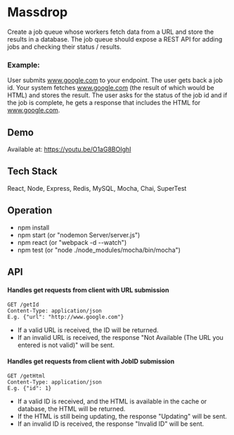 # Massdrop

Create a job queue whose workers fetch data from a URL and store the results in a database. The job queue should expose a REST API for adding jobs and checking their status / results.

### Example:

User submits www.google.com to your endpoint. The user gets back a job id. Your system fetches www.google.com (the result of which would be HTML) and stores the result. The user asks for the status of the job id and if the job is complete, he gets a response that includes the HTML for www.google.com.

## Demo

Available at: https://youtu.be/O1aG8BOIghI

## Tech Stack

React, Node, Express, Redis, MySQL, Mocha, Chai, SuperTest

## Operation

* npm install
* npm start (or "nodemon Server/server.js")
* npm react (or "webpack -d --watch")
* npm test (or "node ./node_modules/mocha/bin/mocha")

## API

#### Handles get requests from client with URL submission
```
GET /getId
Content-Type: application/json
E.g. {"url": "http://www.google.com"}
```
* If a valid URL is received, the ID will be returned.
* If an invalid URL is received, the response "Not Available (The URL you entered is not valid)" will be sent.

#### Handles get requests from client with JobID submission
```
GET /getHtml
Content-Type: application/json
E.g. {"id": 1}
```
* If a valid ID is received, and the HTML is available in the cache or database, the HTML will be returned.
* If the HTML is still being updating, the response "Updating" will be sent.
* If an invalid ID is received, the response "Invalid ID" will be sent.
